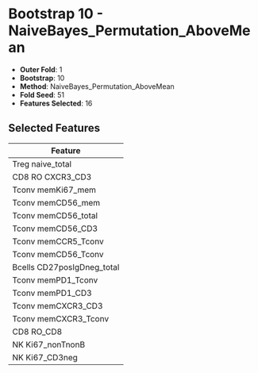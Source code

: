 # Bootstrap 10 - NaiveBayes_Permutation_AboveMean

- **Outer Fold**: 1
- **Bootstrap**: 10
- **Method**: NaiveBayes_Permutation_AboveMean
- **Fold Seed**: 51
- **Features Selected**: 16

## Selected Features

| Feature |
|---------|
| Treg naive_total |
| CD8 RO CXCR3_CD3 |
| Tconv memKi67_mem |
| Tconv memCD56_mem |
| Tconv memCD56_total |
| Tconv memCD56_CD3 |
| Tconv memCCR5_Tconv |
| Tconv memCD56_Tconv |
| Bcells CD27posIgDneg_total |
| Tconv memPD1_Tconv |
| Tconv memPD1_CD3 |
| Tconv memCXCR3_CD3 |
| Tconv memCXCR3_Tconv |
| CD8 RO_CD8 |
| NK Ki67_nonTnonB |
| NK Ki67_CD3neg |
